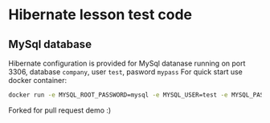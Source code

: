 # Hibernate lesson test code
## MySql database
Hibernate configuration is provided for MySql datanase running on port 3306, database `company`, user `test`, pasword `mypass`
For quick start use docker container:
```bash
docker run -e MYSQL_ROOT_PASSWORD=mysql -e MYSQL_USER=test -e MYSQL_PASSWORD=mypass -e MYSQL_DATABASE=company -d -p 3306:3306 mysql/mysql-server:latest
```

Forked for pull request demo :)
